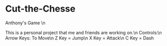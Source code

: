 # Cut-the-Chesse
Anthony's Game \n

This is a personal project that me and friends are working on.\n
Controls:\n
Arrow Keys: To Move\n
Z Key = Jump\n
X Key = Attack\n
C Key = Dash
